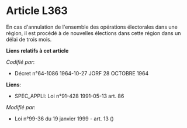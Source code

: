 # Article L363

En cas d'annulation de l'ensemble des opérations électorales dans une région, il est procédé à de nouvelles élections dans
cette région dans un délai de trois mois.

**Liens relatifs à cet article**

_Codifié par_:

  - Décret n°64-1086 1964-10-27 JORF 28 OCTOBRE 1964

**Liens**:

  - SPEC_APPLI: Loi n°91-428 1991-05-13 art. 86

_Modifié par_:

  - Loi n°99-36 du 19 janvier 1999 - art. 13 ()
